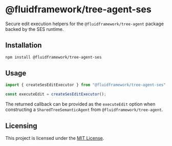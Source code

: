 # @fluidframework/tree-agent-ses

Secure edit execution helpers for the `@fluidframework/tree-agent` package backed by the SES runtime.

## Installation

```bash
npm install @fluidframework/tree-agent-ses
```

## Usage

```typescript
import { createSesEditExecutor } from "@fluidframework/tree-agent-ses";

const executeEdit = createSesEditExecutor();
```

The returned callback can be provided as the `executeEdit` option when constructing a `SharedTreeSemanticAgent` from `@fluidframework/tree-agent`.

## Licensing

This project is licensed under the [MIT License](./LICENSE).
